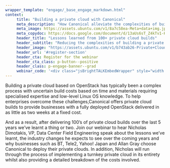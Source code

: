 ```yaml
---
wrapper_template: "engage/_base_engage_markdown.html"
context:
     title: "Building a private cloud with Canonical"
     meta_description: "How Canonical alleviate the complexities of building a private cloud on OpenStack"
     meta_image: https://assets.ubuntu.com/v1/8a7c58ea-Meta+data+img.jpg
     meta_copydoc: https://docs.google.com/document/d/13aUs6sT_Z4kTv1-KiISD22yqh_1VOw9xLLqEMftJZyU/edit
     header_title: "Lessons learned from 100+ private cloud builds"
     header_subtitle: "Reducing the complexities of building a private cloud on OpenStack"
     header_image: "https://assets.ubuntu.com/v1/b743ab26-Private+Cloud+Build.svg"
     header_url: '#register-section'
     header_cta: Register for the webinar
     header_cta_class: p-button--positive
     header_class: p-engage-banner--grad
     webinar_code: '<div class="jsBrightTALKEmbedWrapper" style="width:100%; height:100%; position:relative;background: #ffffff;"><script class="jsBrightTALKEmbedConfig" type="application/json">{ "channelId" : 6793, "language": "en-US", "commId" : 376727, "displayMode" : "standalone", "height" : "auto" }</script><script src="https://www.brighttalk.com/clients/js/player-embed/player-embed.js" class="jsBrightTALKEmbed"></script></div>'
---
```


Building a private cloud based on OpenStack has typically been a complex process with uncertain build costs based on time and materials requiring specialised expertise and low-level Linux OS knowledge. To help enterprises overcome these challenges,Canonical offers private cloud builds to provide businesses with a fully deployed OpenStack delivered in as little as two weeks at a fixed cost. 

And as a result, after delivering 100’s of private cloud builds over the last 5 years we’ve learnt a thing or two. Join our webinar to hear Nicholas Dimotakis, VP, Data Center Field Engineering speak about the lessons we’ve learnt, the industry changes he expects to see over the coming years and why businesses such as BT, Tele2, Yahoo! Japan and Allan Gray choose Canonical to deploy their private clouds. In addition, Nicholas will run through the process of implementing a turnkey private cloud in its entirety whilst also providing a detailed breakdown of the costs involved.
